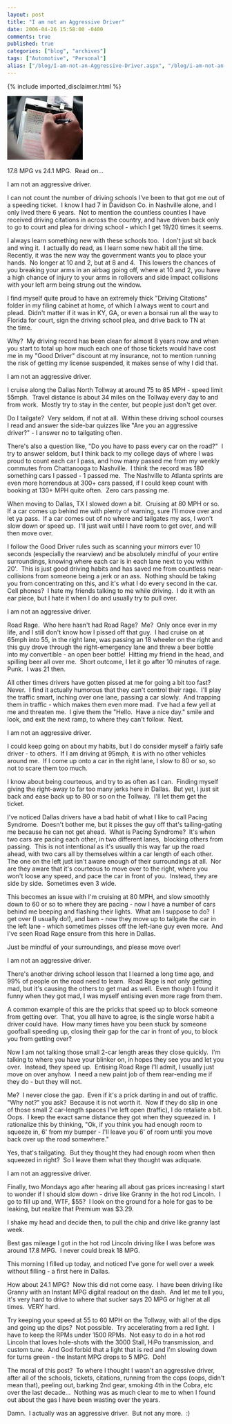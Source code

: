```yaml
---
layout: post
title: "I am not an Aggressive Driver"
date: 2006-04-26 15:58:00 -0400
comments: true
published: true
categories: ["blog", "archives"]
tags: ["Automotive", "Personal"]
alias: ["/blog/I-am-not-an-Aggressive-Driver.aspx", "/blog/i-am-not-an-aggressive-driver.aspx"]
---
```

<!-- more -->

{% include imported_disclaimer.html %}


<P><IMG src="/blog/archives/images/ticket-writing.jpg" border=0></P>
<P>17.8 MPG vs 24.1 MPG.&nbsp; Read on...<?xml:namespace prefix = o ns = "urn:schemas-microsoft-com:office:office" /><o:p></o:p></P>
<P>I am not an aggressive driver.<o:p></o:p></P>
<P>I can not count the number of driving schools I've been to that got me out of a speeding ticket.&nbsp; I know I had 7 in Davidson Co. in <?xml:namespace prefix = st1 ns = "urn:schemas-microsoft-com:office:smarttags" /><st1:City w:st="on"><st1:place w:st="on">Nashville</st1:place></st1:City> alone, and I only lived there 6 years.&nbsp; Not to mention the countless counties I have received driving citations in across the country, and have driven back only to go to court and plea for driving school - which I get 19/20 times it seems.&nbsp; </P>
<P>I always learn something new with these schools too.&nbsp; I don't just sit back and wing it.&nbsp; I actually do read, as I learn some new habit all the time.&nbsp; Recently, it was the new way the government wants you to place your hands.&nbsp; No longer at 10 and 2, but at 8 and 4.&nbsp; This lowers the chances of you breaking your arms in an airbag going off, where at 10 and 2, you have a high chance of injury to your arms in rollovers and side impact collisions with your left arm being strung out the window.</P>
<P>I find myself quite proud to have an extremely thick "Driving Citations" folder in my filing cabinet at home, of which I always went to court and plead.&nbsp; Didn't matter if it was in KY, GA, or even a&nbsp;bonsai run all the way to <st1:State w:st="on"><st1:place w:st="on">Florida</st1:place></st1:State>&nbsp;for court, sign the driving school plea, and drive back to TN at the&nbsp;time.&nbsp; <o:p></o:p></P>
<P>Why?&nbsp; My driving record has been clean for almost 8 years now and when you start to total up how much&nbsp;each one of those tickets would have cost me in my "Good Driver" discount at my insurance, not to mention running the risk of getting my license suspended, it makes sense of why I did that.<o:p></o:p></P>
<P>I am not an aggressive driver.<o:p></o:p></P>
<P>I cruise along the Dallas North Tollway at around 75 to 85 MPH - speed limit 55mph.&nbsp; Travel distance is about&nbsp;34 miles on the Tollway every day to and from work.&nbsp; Mostly try to stay in the center, but people just don't get over.<o:p></o:p></P>
<P>Do I tailgate?&nbsp; Very seldom, if not at all.&nbsp; Within these driving school&nbsp;courses I read and answer the side-bar quizzes like "Are you an aggressive driver?"&nbsp;- I answer no to tailgating often.&nbsp; <o:p></o:p></P>
<P>There's also a question like, "Do you have to pass every car on the road?"&nbsp; I try to answer seldom, but I think back to my college days of where I was proud to count each car I pass, and how many passed me from my weekly commutes from <st1:City w:st="on">Chattanooga</st1:City> to <st1:City w:st="on"><st1:place w:st="on">Nashville</st1:place></st1:City>.&nbsp; I think the record was 180 something cars I passed -&nbsp;1 passed me.&nbsp; The <st1:City w:st="on">Nashville</st1:City> to <st1:City w:st="on"><st1:place w:st="on">Atlanta</st1:place></st1:City> sprints are even more horrendous at 300+ cars passed, if I could keep count with booking at 130+ MPH quite often.&nbsp; Zero cars passing me.<o:p></o:p></P>
<P>When moving to <st1:place w:st="on"><st1:City w:st="on">Dallas</st1:City>, <st1:State w:st="on">TX</st1:State></st1:place> I slowed down a bit.&nbsp; Cruising at 80 MPH or so.&nbsp; If a car comes up behind me with plenty of warning, sure I'll move over and let ya pass.&nbsp; If a car comes out of no where and tailgates my ass, I won't slow down or speed up.&nbsp; I'll just wait until I have room to get over, and will then move over.<o:p></o:p></P>
<P>I follow the Good Driver rules such as scanning your mirrors ever 10 seconds (especially the rearview)&nbsp;and be absolutely mindful of your entire surroundings, knowing where each car is in each lane next to you within 20'.&nbsp; This is just good driving habits and has saved me from countless near-collisions from someone being a jerk or an ass.&nbsp; Nothing should be taking you from concentrating on this, and it's what I do every second in the car.&nbsp; Cell phones?&nbsp; I hate my friends talking to me while driving.&nbsp; I do it with an ear piece, but I hate it when I do and usually try to pull over.<o:p></o:p></P>
<P>I am not an aggressive driver.<o:p></o:p></P>
<P>Road Rage.&nbsp; Who here hasn't had Road Rage?&nbsp; Me?&nbsp; Only once ever in my life, and I still don't know how I pissed off that guy.&nbsp; I had cruise on at 65mph into 55, in the right lane,&nbsp;was passing an 18 wheeler on the right and this guy drove through the right-emergency lane and threw a beer bottle into my convertible - an open beer bottle!&nbsp; Hitting my friend in the head, and spilling beer all over me.&nbsp; Short outcome, I let it go after 10 minutes of rage.&nbsp; Punk.&nbsp; I was 21 then.<o:p></o:p></P>
<P>All other times drivers have gotten pissed at me for going a bit too fast?&nbsp; Never.&nbsp; I find it actually humorous that they can't control their rage.&nbsp; I'll play the traffic smart, inching over one lane, passing a car slowly.&nbsp; And trapping them in traffic - which makes them even more mad.&nbsp; I've had a few yell at me and threaten me.&nbsp; I give them the "Hello.&nbsp; Have a nice day." smile and look, and exit the next ramp, to where they can't follow.&nbsp; Next.&nbsp; <o:p></o:p></P>
<P>I am not an aggressive driver.<o:p></o:p></P>
<P>I could keep going on about my habits, but I do consider myself a fairly safe driver - to others.&nbsp; If I am driving at 95mph, it is with no other vehicles around me.&nbsp; If I come up onto a car in the right lane, I slow to 80 or so, so not to scare them too much.<o:p></o:p></P>
<P>I know about being courteous, and try to as often as I can.&nbsp; Finding myself giving the right-away to far too many jerks here in <st1:City w:st="on"><st1:place w:st="on">Dallas</st1:place></st1:City>.&nbsp; But yet, I just sit back and ease back up to 80 or so on the Tollway.&nbsp; I'll let them get the ticket.<o:p></o:p></P>
<P>I've noticed <st1:City w:st="on"><st1:place w:st="on">Dallas</st1:place></st1:City> drivers have a bad habit of what I like to call&nbsp;Pacing Syndrome.&nbsp; Doesn't bother me, but it pisses the guy off that's tailing-gating me because he can not get ahead.&nbsp; What is Pacing Syndrome?&nbsp; It's when two cars are pacing each other, in two different lanes,&nbsp; blocking others from passing.&nbsp; This is not intentional as it's usually&nbsp;this way far up the road ahead, with two cars all by themselves within a car length of each other.&nbsp; The one on the&nbsp;left just isn't aware enough of their surroundings at all.&nbsp; Nor are they aware that it's courteous to move over to the right, where you won't loose any speed, and pace the car in front of you.&nbsp; Instead, they are side by side.&nbsp; Sometimes even 3 wide.<o:p></o:p></P>
<P>This becomes an issue with I'm cruising at 80 MPH, and slow smoothly down to 60 or so to where they are pacing - now I have a number of cars behind me beeping and flashing their lights.&nbsp; What am I suppose to do?&nbsp; I get over (I usually do!), and bam - now they move up to&nbsp;tailgate the car in the left lane - which sometimes pisses off the left-lane guy even more.&nbsp; And I've seen Road Rage ensure from this here in <st1:City w:st="on"><st1:place w:st="on">Dallas</st1:place></st1:City>.<o:p></o:p></P>
<P>Just be mindful of your surroundings, and please move over!<o:p></o:p></P>
<P>I am not an aggressive driver.</P>
<P>There's another driving school lesson that I learned a long time ago, and 99% of people on the road need to learn.&nbsp; Road Rage is not only getting mad, but it's causing the others to get mad as well.&nbsp; Even though I found it funny when they got mad, I was myself entising even more rage from them.</P>
<P>A common example of this are the pricks that speed up to block someone from getting over.&nbsp; That, you all have to agree, is the single worse habit a driver could have.&nbsp; How many times have you been stuck by someone goofball speeding up, closing their gap for the car in front of you, to block you from getting over?</P>
<P>Now I am not talking those small 2-car length areas they close quickly.&nbsp; I'm talking to where you have your blinker on, in hopes they see you and let you over.&nbsp; Instead, they speed up.&nbsp; Entising Road Rage I'll admit, I usually just move on over anyhow.&nbsp; I need a new paint job of them rear-ending me if they do - but they will not.</P>
<P>Me?&nbsp; I never close the gap.&nbsp; Even if it's a prick darting in and out of traffic.&nbsp; "Why not?" you ask?&nbsp; Because it is not worth it.&nbsp; Now if they do slip in one of those small 2 car-length spaces I've left open (traffic), I do retaliate a bit.&nbsp; Oops.&nbsp; I keep the exact same distance they got when they squeezed in.&nbsp; I rationalize this by thinking, "Ok, if you think you had enough room to squeeze in, 6' from my bumper - I'll leave you 6' of room until you move back over up the road somewhere."</P>
<P>Yes, that's tailgating.&nbsp; But they thought they had enough room when then squeezed in right?&nbsp; So I leave them what they thought was adiquate.&nbsp; </P>
<P>I am not an aggressive driver.<o:p></o:p></P>
<P>Finally, two Mondays ago&nbsp;after hearing all about gas prices increasing I start to wonder if I should slow down - drive like Granny in the hot rod Lincoln.&nbsp; I go to fill up and, WTF, $55?&nbsp; I look on the ground for a hole for gas to be leaking, but realize that Premium was $3.29.&nbsp; <o:p></o:p></P>
<P>I shake my head and decide then, to pull the chip and drive like granny last week.<o:p></o:p></P>
<P>Best gas mileage I got in the hot rod <st1:City w:st="on"><st1:place w:st="on">Lincoln</st1:place></st1:City> driving like I was before was around 17.8 MPG.&nbsp; I never could break 18 MPG.<o:p></o:p></P>
<P>This morning I filled up today, and noticed I've gone for well over a week without filling - a first here in <st1:City w:st="on"><st1:place w:st="on">Dallas</st1:place></st1:City>.<o:p></o:p></P>
<P>How about 24.1 MPG?&nbsp; Now this did not come easy.&nbsp; I have been driving like Granny with an Instant MPG digital readout on the dash.&nbsp; And let me tell you, it's very hard to drive to where that sucker says 20 MPG or higher at all times.&nbsp; VERY hard.<o:p></o:p></P>
<P>Try keeping your speed at 55 to 60 MPH on the Tollway, with all of the dips and going up the dips?&nbsp; Not possible.&nbsp; Try accelerating from a red light.&nbsp;&nbsp;I have to keep the RPMs under 1500 RPMs.&nbsp; Not easy to do in a hot rod <st1:City w:st="on"><st1:place w:st="on">Lincoln</st1:place></st1:City> that loves hole-shots with the 3000 Stall, HiPo transmission, and custom tune.&nbsp; And God forbid that a light that is red and I'm slowing down for turns green - the Instant MPG drops to 5 MPG.&nbsp; Doh!<o:p></o:p></P>
<P>The moral of this post?&nbsp; To where I thought I wasn't an aggressive driver, after all of the schools, tickets, citations, running from the cops (oops, didn't mean that), peeling out, barking 2nd gear, smoking 4th in the Cobra, etc over the last decade...&nbsp; Nothing was as much clear to me to when I found out about the gas I have been wasting over the years.<o:p></o:p></P>
<P>Damn.&nbsp; I actually was an aggressive driver.&nbsp;&nbsp;But not any more.&nbsp; :)<o:p></o:p></P>
<P class=MsoNormal style="MARGIN: 0in 0in 0pt"><o:p>&nbsp;</o:p></P>
